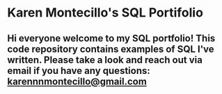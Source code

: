 # Karen Montecillo's SQL Portifolio
## Hi everyone welcome to my SQL portfolio! This code repository contains examples of SQL I've written. Please take a look and reach out via email if you have any questions: karennnmontecillo@gmail.com
